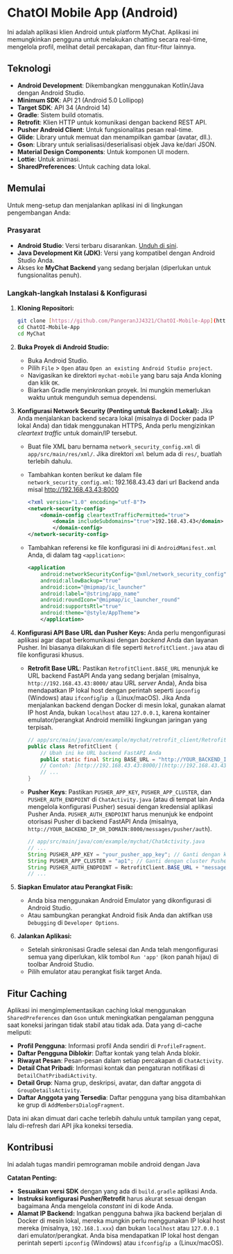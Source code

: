 # ChatOI Mobile App (Android)

Ini adalah aplikasi klien Android untuk platform MyChat. Aplikasi ini memungkinkan pengguna untuk melakukan chatting secara real-time, mengelola profil, melihat detail percakapan, dan fitur-fitur lainnya.

## Teknologi

* **Android Development**: Dikembangkan menggunakan Kotlin/Java dengan Android Studio.
* **Minimum SDK**: API 21 (Android 5.0 Lollipop)
* **Target SDK**: API 34 (Android 14)
* **Gradle**: Sistem build otomatis.
* **Retrofit**: Klien HTTP untuk komunikasi dengan backend REST API.
* **Pusher Android Client**: Untuk fungsionalitas pesan real-time.
* **Glide**: Library untuk memuat dan menampilkan gambar (avatar, dll.).
* **Gson**: Library untuk serialisasi/deserialisasi objek Java ke/dari JSON.
* **Material Design Components**: Untuk komponen UI modern.
* **Lottie**: Untuk animasi.
* **SharedPreferences**: Untuk caching data lokal.

## Memulai

Untuk meng-setup dan menjalankan aplikasi ini di lingkungan pengembangan Anda:

### Prasyarat

* **Android Studio**: Versi terbaru disarankan. [Unduh di sini](https://developer.android.com/studio).
* **Java Development Kit (JDK)**: Versi yang kompatibel dengan Android Studio Anda.
* Akses ke **MyChat Backend** yang sedang berjalan (diperlukan untuk fungsionalitas penuh).

### Langkah-langkah Instalasi & Konfigurasi

1.  **Kloning Repositori:**
    ```bash
    git clone [https://github.com/PangeranJJ4321/ChatOI-Mobile-App](https://github.com/PangeranJJ4321/ChatOI-Mobile-App)
    cd ChatOI-Mobile-App
    cd MyChat
    ```

2.  **Buka Proyek di Android Studio:**
    * Buka Android Studio.
    * Pilih `File` > `Open` atau `Open an existing Android Studio project`.
    * Navigasikan ke direktori `mychat-mobile` yang baru saja Anda kloning dan klik `OK`.
    * Biarkan Gradle menyinkronkan proyek. Ini mungkin memerlukan waktu untuk mengunduh semua dependensi.

3.  **Konfigurasi Network Security (Penting untuk Backend Lokal):**
    Jika Anda menjalankan backend secara lokal (misalnya di Docker pada IP lokal Anda) dan tidak menggunakan HTTPS, Anda perlu mengizinkan *cleartext traffic* untuk domain/IP tersebut.

    * Buat file XML baru bernama `network_security_config.xml` di `app/src/main/res/xml/`.
        Jika direktori `xml` belum ada di `res/`, buatlah terlebih dahulu.
    * Tambahkan konten berikut ke dalam file `network_security_config.xml`:
        192.168.43.43 dari url Backend anda misal http://192.168.43.43:8000

        ```xml
        <?xml version="1.0" encoding="utf-8"?>
        <network-security-config>
            <domain-config cleartextTrafficPermitted="true">
                <domain includeSubdomains="true">192.168.43.43</domain>
                </domain-config>
        </network-security-config>
        ```

    * Tambahkan referensi ke file konfigurasi ini di `AndroidManifest.xml` Anda, di dalam tag `<application>`:

        ```xml
        <application
            android:networkSecurityConfig="@xml/network_security_config"
            android:allowBackup="true"
            android:icon="@mipmap/ic_launcher"
            android:label="@string/app_name"
            android:roundIcon="@mipmap/ic_launcher_round"
            android:supportsRtl="true"
            android:theme="@style/AppTheme">
            </application>
        ```

4.  **Konfigurasi API Base URL dan Pusher Keys:**
    Anda perlu mengonfigurasi aplikasi agar dapat berkomunikasi dengan *backend* Anda dan layanan Pusher. Ini biasanya dilakukan di file seperti `RetrofitClient.java` atau di file konfigurasi khusus.

    * **Retrofit Base URL**: Pastikan `RetrofitClient.BASE_URL` menunjuk ke URL backend FastAPI Anda yang sedang berjalan (misalnya, `http://192.168.43.43:8000/` atau URL *server* Anda), Anda bisa mendapatkan IP lokal host dengan perintah seperti `ipconfig` (Windows) atau `ifconfig`/`ip a` (Linux/macOS). 
    Jika Anda menjalankan backend dengan Docker di mesin lokal, gunakan alamat IP host Anda, bukan `localhost` atau `127.0.0.1`, karena kontainer emulator/perangkat Android memiliki lingkungan jaringan yang terpisah.
        ```java
        // app/src/main/java/com/example/mychat/retrofit_client/RetrofitClient.java
        public class RetrofitClient {
            // Ubah ini ke URL backend FastAPI Anda
            public static final String BASE_URL = "http://YOUR_BACKEND_IP_OR_DOMAIN:8000/";
            // Contoh: [http://192.168.43.43:8000/](http://192.168.43.43:8000/)
            // ...
        }
        ```
    * **Pusher Keys**: Pastikan `PUSHER_APP_KEY`, `PUSHER_APP_CLUSTER`, dan `PUSHER_AUTH_ENDPOINT` di `ChatActivity.java` (atau di tempat lain Anda mengelola konfigurasi Pusher) sesuai dengan kredensial aplikasi Pusher Anda. `PUSHER_AUTH_ENDPOINT` harus menunjuk ke endpoint otorisasi Pusher di backend FastAPI Anda (misalnya, `http://YOUR_BACKEND_IP_OR_DOMAIN:8000/messages/pusher/auth`).
        ```java
        // app/src/main/java/com/example/mychat/ChatActivity.java
        // ...
        String PUSHER_APP_KEY = "your_pusher_app_key"; // Ganti dengan kunci Pusher Anda
        String PUSHER_APP_CLUSTER = "ap1"; // Ganti dengan cluster Pusher Anda (e.g., us2, eu)
        String PUSHER_AUTH_ENDPOINT = RetrofitClient.BASE_URL + "messages/pusher/auth"; // Pastikan ini benar
        // ...
        ```

5.  **Siapkan Emulator atau Perangkat Fisik:**
    * Anda bisa menggunakan Android Emulator yang dikonfigurasi di Android Studio.
    * Atau sambungkan perangkat Android fisik Anda dan aktifkan `USB Debugging` di `Developer Options`.

6.  **Jalankan Aplikasi:**
    * Setelah sinkronisasi Gradle selesai dan Anda telah mengonfigurasi semua yang diperlukan, klik tombol `Run 'app'` (ikon panah hijau) di toolbar Android Studio.
    * Pilih emulator atau perangkat fisik target Anda.

## Fitur Caching

Aplikasi ini mengimplementasikan caching lokal menggunakan `SharedPreferences` dan `Gson` untuk meningkatkan pengalaman pengguna saat koneksi jaringan tidak stabil atau tidak ada. Data yang di-cache meliputi:

* **Profil Pengguna**: Informasi profil Anda sendiri di `ProfileFragment`.
* **Daftar Pengguna Diblokir**: Daftar kontak yang telah Anda blokir.
* **Riwayat Pesan**: Pesan-pesan dalam setiap percakapan di `ChatActivity`.
* **Detail Chat Pribadi**: Informasi kontak dan pengaturan notifikasi di `DetailChatPribadiActivity`.
* **Detail Grup**: Nama grup, deskripsi, avatar, dan daftar anggota di `GroupDetailsActivity`.
* **Daftar Anggota yang Tersedia**: Daftar pengguna yang bisa ditambahkan ke grup di `AddMembersDialogFragment`.

Data ini akan dimuat dari cache terlebih dahulu untuk tampilan yang cepat, lalu di-refresh dari API jika koneksi tersedia.

## Kontribusi

Ini adalah tugas mandiri pemrograman mobile android dengan Java

**Catatan Penting:**

* **Sesuaikan versi SDK** dengan yang ada di `build.gradle` aplikasi Anda.
* **Instruksi konfigurasi Pusher/Retrofit** harus akurat sesuai dengan bagaimana Anda mengelola *constant* ini di kode Anda.
* **Alamat IP Backend:** Ingatkan pengguna bahwa jika backend berjalan di Docker di mesin lokal, mereka mungkin perlu menggunakan IP lokal host mereka (misalnya, `192.168.1.xxx`) dan bukan `localhost` atau `127.0.0.1` dari emulator/perangkat. Anda bisa mendapatkan IP lokal host dengan perintah seperti `ipconfig` (Windows) atau `ifconfig`/`ip a` (Linux/macOS).

